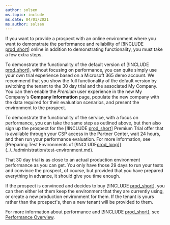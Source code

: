 ```yaml
---
author: solsen
ms.topic: include
ms.date: 04/01/2021
ms.author: solsen
---
```

If you want to provide a prospect with an online environment where you want to demonstrate the performance and reliability of [!INCLUDE [prod_short](prod_short.md)] online in addition to demonstrating functionality, you must take a few extra steps.  

To demonstrate the functionality of the default version of [!INCLUDE [prod_short](prod_short.md)], without focusing on performance, you can quite simply use your own trial experience based on a Microsoft 365 demo account. We recommend that you show the full functionality of the default version by switching the tenant to the 30 day trial and the associated My Company. You can then enable the *Premium* user experience in the new My Company's **Company Information** page, populate the new company with the data required for their evaluation scenarios, and present the environment to the prospect.  

To demonstrate the functionality of the service, with a focus on performance, you can take the same step as outlined above, but then also sign up the prospect for the [!INCLUDE [prod_short](prod_short.md)] Premium Trial offer that is available through your CSP access in the Partner Center, wait 24 hours, and then run your performance evaluation. For more information, see [Preparing Test Environments of [!INCLUDE[prod_long](prod_long.md)]](../../administration/test-environment.md).  

That 30 day trial is as close to an actual production environment performance as you can get. You only have those 29 days to run your tests and convince the prospect, of course, but provided that you have prepared everything in advance, it should give you time enough.  

If the prospect is convinced and decides to buy [!INCLUDE [prod_short](prod_short.md)], you can then either let them keep the environment that they are currently using, or create a new production environment for them. If the tenant is yours rather than the prospect's, then a new tenant will be provided to them.  

For more information about performance and [!INCLUDE [prod_short](prod_short.md)], see [Performance Overview](../../performance/performance-overview.md).  
